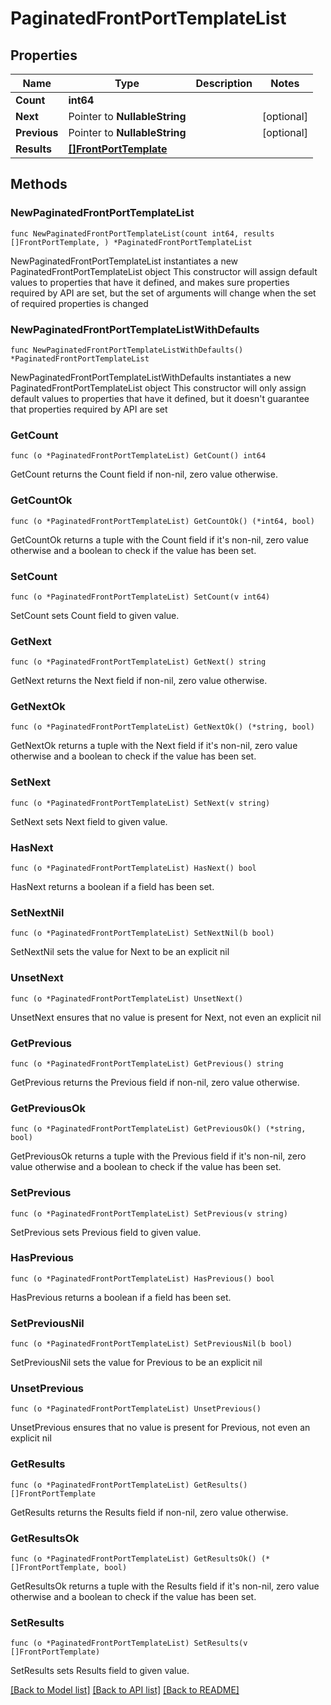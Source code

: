 # PaginatedFrontPortTemplateList

## Properties

Name | Type | Description | Notes
------------ | ------------- | ------------- | -------------
**Count** | **int64** |  | 
**Next** | Pointer to **NullableString** |  | [optional] 
**Previous** | Pointer to **NullableString** |  | [optional] 
**Results** | [**[]FrontPortTemplate**](FrontPortTemplate.md) |  | 

## Methods

### NewPaginatedFrontPortTemplateList

`func NewPaginatedFrontPortTemplateList(count int64, results []FrontPortTemplate, ) *PaginatedFrontPortTemplateList`

NewPaginatedFrontPortTemplateList instantiates a new PaginatedFrontPortTemplateList object
This constructor will assign default values to properties that have it defined,
and makes sure properties required by API are set, but the set of arguments
will change when the set of required properties is changed

### NewPaginatedFrontPortTemplateListWithDefaults

`func NewPaginatedFrontPortTemplateListWithDefaults() *PaginatedFrontPortTemplateList`

NewPaginatedFrontPortTemplateListWithDefaults instantiates a new PaginatedFrontPortTemplateList object
This constructor will only assign default values to properties that have it defined,
but it doesn't guarantee that properties required by API are set

### GetCount

`func (o *PaginatedFrontPortTemplateList) GetCount() int64`

GetCount returns the Count field if non-nil, zero value otherwise.

### GetCountOk

`func (o *PaginatedFrontPortTemplateList) GetCountOk() (*int64, bool)`

GetCountOk returns a tuple with the Count field if it's non-nil, zero value otherwise
and a boolean to check if the value has been set.

### SetCount

`func (o *PaginatedFrontPortTemplateList) SetCount(v int64)`

SetCount sets Count field to given value.


### GetNext

`func (o *PaginatedFrontPortTemplateList) GetNext() string`

GetNext returns the Next field if non-nil, zero value otherwise.

### GetNextOk

`func (o *PaginatedFrontPortTemplateList) GetNextOk() (*string, bool)`

GetNextOk returns a tuple with the Next field if it's non-nil, zero value otherwise
and a boolean to check if the value has been set.

### SetNext

`func (o *PaginatedFrontPortTemplateList) SetNext(v string)`

SetNext sets Next field to given value.

### HasNext

`func (o *PaginatedFrontPortTemplateList) HasNext() bool`

HasNext returns a boolean if a field has been set.

### SetNextNil

`func (o *PaginatedFrontPortTemplateList) SetNextNil(b bool)`

 SetNextNil sets the value for Next to be an explicit nil

### UnsetNext
`func (o *PaginatedFrontPortTemplateList) UnsetNext()`

UnsetNext ensures that no value is present for Next, not even an explicit nil
### GetPrevious

`func (o *PaginatedFrontPortTemplateList) GetPrevious() string`

GetPrevious returns the Previous field if non-nil, zero value otherwise.

### GetPreviousOk

`func (o *PaginatedFrontPortTemplateList) GetPreviousOk() (*string, bool)`

GetPreviousOk returns a tuple with the Previous field if it's non-nil, zero value otherwise
and a boolean to check if the value has been set.

### SetPrevious

`func (o *PaginatedFrontPortTemplateList) SetPrevious(v string)`

SetPrevious sets Previous field to given value.

### HasPrevious

`func (o *PaginatedFrontPortTemplateList) HasPrevious() bool`

HasPrevious returns a boolean if a field has been set.

### SetPreviousNil

`func (o *PaginatedFrontPortTemplateList) SetPreviousNil(b bool)`

 SetPreviousNil sets the value for Previous to be an explicit nil

### UnsetPrevious
`func (o *PaginatedFrontPortTemplateList) UnsetPrevious()`

UnsetPrevious ensures that no value is present for Previous, not even an explicit nil
### GetResults

`func (o *PaginatedFrontPortTemplateList) GetResults() []FrontPortTemplate`

GetResults returns the Results field if non-nil, zero value otherwise.

### GetResultsOk

`func (o *PaginatedFrontPortTemplateList) GetResultsOk() (*[]FrontPortTemplate, bool)`

GetResultsOk returns a tuple with the Results field if it's non-nil, zero value otherwise
and a boolean to check if the value has been set.

### SetResults

`func (o *PaginatedFrontPortTemplateList) SetResults(v []FrontPortTemplate)`

SetResults sets Results field to given value.



[[Back to Model list]](../README.md#documentation-for-models) [[Back to API list]](../README.md#documentation-for-api-endpoints) [[Back to README]](../README.md)


